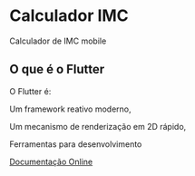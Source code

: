 # Calculador IMC 

Calculador de IMC mobile

## O que é o Flutter

O Flutter é:

Um framework reativo moderno,

Um mecanismo de renderização em 2D rápido,

Ferramentas para desenvolvimento

 
[Documentação Online](https://flutter.io/docs)
